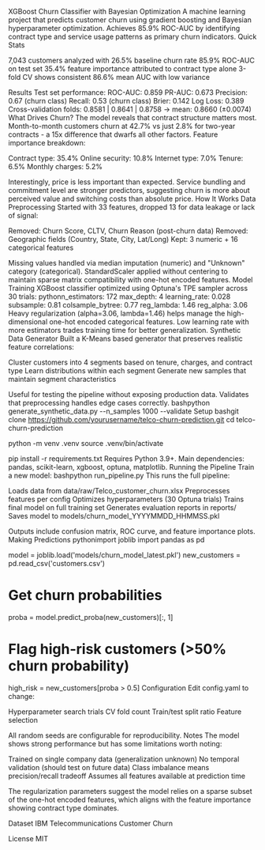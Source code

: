 XGBoost Churn Classifier with Bayesian Optimization
A machine learning project that predicts customer churn using gradient boosting and Bayesian hyperparameter optimization. Achieves 85.9% ROC-AUC by identifying contract type and service usage patterns as primary churn indicators.
Quick Stats

7,043 customers analyzed with 26.5% baseline churn rate
85.9% ROC-AUC on test set
35.4% feature importance attributed to contract type alone
3-fold CV shows consistent 86.6% mean AUC with low variance

Results
Test set performance:
ROC-AUC:    0.859
PR-AUC:     0.673
Precision:  0.67 (churn class)
Recall:     0.53 (churn class)
Brier:      0.142
Log Loss:   0.389
Cross-validation folds:
0.8581 | 0.8641 | 0.8758  →  mean: 0.8660 (±0.0074)
What Drives Churn?
The model reveals that contract structure matters most. Month-to-month customers churn at 42.7% vs just 2.8% for two-year contracts - a 15x difference that dwarfs all other factors.
Feature importance breakdown:

Contract type: 35.4%
Online security: 10.8%
Internet type: 7.0%
Tenure: 6.5%
Monthly charges: 5.2%

Interestingly, price is less important than expected. Service bundling and commitment level are stronger predictors, suggesting churn is more about perceived value and switching costs than absolute price.
How It Works
Data Preprocessing
Started with 33 features, dropped 13 for data leakage or lack of signal:

Removed: Churn Score, CLTV, Churn Reason (post-churn data)
Removed: Geographic fields (Country, State, City, Lat/Long)
Kept: 3 numeric + 16 categorical features

Missing values handled via median imputation (numeric) and "Unknown" category (categorical). StandardScaler applied without centering to maintain sparse matrix compatibility with one-hot encoded features.
Model Training
XGBoost classifier optimized using Optuna's TPE sampler across 30 trials:
pythonn_estimators: 172
max_depth: 4
learning_rate: 0.028
subsample: 0.81
colsample_bytree: 0.77
reg_lambda: 1.46
reg_alpha: 3.06
Heavy regularization (alpha=3.06, lambda=1.46) helps manage the high-dimensional one-hot encoded categorical features. Low learning rate with more estimators trades training time for better generalization.
Synthetic Data Generator
Built a K-Means based generator that preserves realistic feature correlations:

Cluster customers into 4 segments based on tenure, charges, and contract type
Learn distributions within each segment
Generate new samples that maintain segment characteristics

Useful for testing the pipeline without exposing production data. Validates that preprocessing handles edge cases correctly.
bashpython generate_synthetic_data.py --n_samples 1000 --validate
Setup
bashgit clone https://github.com/yourusername/telco-churn-prediction.git
cd telco-churn-prediction

python -m venv .venv
source .venv/bin/activate

pip install -r requirements.txt
Requires Python 3.9+. Main dependencies: pandas, scikit-learn, xgboost, optuna, matplotlib.
Running the Pipeline
Train a new model:
bashpython run_pipeline.py
This runs the full pipeline:

Loads data from data/raw/Telco_customer_churn.xlsx
Preprocesses features per config
Optimizes hyperparameters (30 Optuna trials)
Trains final model on full training set
Generates evaluation reports in reports/
Saves model to models/churn_model_YYYYMMDD_HHMMSS.pkl

Outputs include confusion matrix, ROC curve, and feature importance plots.
Making Predictions
pythonimport joblib
import pandas as pd

model = joblib.load('models/churn_model_latest.pkl')
new_customers = pd.read_csv('customers.csv')

# Get churn probabilities
proba = model.predict_proba(new_customers)[:, 1]

# Flag high-risk customers (>50% churn probability)
high_risk = new_customers[proba > 0.5]
Configuration
Edit config.yaml to change:

Hyperparameter search trials
CV fold count
Train/test split ratio
Feature selection

All random seeds are configurable for reproducibility.
Notes
The model shows strong performance but has some limitations worth noting:

Trained on single company data (generalization unknown)
No temporal validation (should test on future data)
Class imbalance means precision/recall tradeoff
Assumes all features available at prediction time

The regularization parameters suggest the model relies on a sparse subset of the one-hot encoded features, which aligns with the feature importance showing contract type dominates.

Dataset
IBM Telecommunications Customer Churn

License
MIT